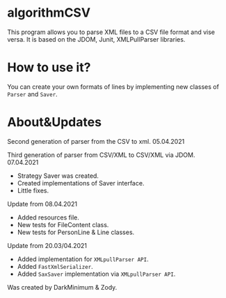 # algorithmCSV

This program allows you to parse XML files to a CSV file format and vise versa. 
It is based on the JDOM, Junit, XMLPullParser libraries.

# How to use it?

You can create your own formats of lines by implementing new classes of `Parser` and `Saver`.

# About&Updates

Second generation of parser from the CSV to xml. 05.04.2021 

Third generation of parser from CSV/XML to CSV/XML via JDOM. 07.04.2021
 - Strategy Saver was created.
 - Created implementations of Saver interface.
 - Little fixes.

Update from 08.04.2021
 - Added resources file.
 - New tests for FileContent class.
 - New tests for PersonLine & Line classes.

Update from 20.03/04.2021
- Added implementation for `XMLpullParser API`.
- Added `FastXmlSerializer`.
- Added `SaxSaver` implementation via `XMLpullParser API`.


Was created by DarkMinimum & Zody.
